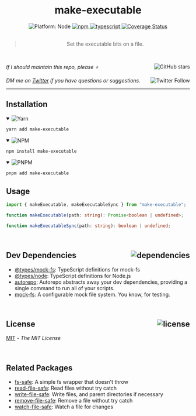 <!--BEGIN HEADER-->
<div id="top" align="center">
  <h1>make-executable</h1>
  <img alt="Platform: Node" src="https://img.shields.io/badge/Node-%23339933?logo=node.js&logoColor=white" />
  <a href="https://npmjs.com/package/make-executable">
    <img alt="npm" src="https://img.shields.io/npm/v/make-executable.svg">
  </a>
  <a href="https://github.com/bconnorwhite/make-executable">
    <img alt="typescript" src="https://img.shields.io/github/languages/top/bconnorwhite/make-executable.svg">
  </a>
  <a href='https://coveralls.io/github/bconnorwhite/make-executable?branch=master'>
    <img alt="Coverage Status" src="https://img.shields.io/coveralls/github/bconnorwhite/make-executable.svg?branch=master">
  </a>
</div>

<br />

<blockquote align="center">Set the executable bits on a file.</blockquote>

<br />

_If I should maintain this repo, please ⭐️_
<a href="https://github.com/bconnorwhite/make-executable">
  <img align="right" alt="GitHub stars" src="https://img.shields.io/github/stars/bconnorwhite/make-executable?label=%E2%AD%90%EF%B8%8F&style=social">
</a>

_DM me on [Twitter](https://twitter.com/bconnorwhite) if you have questions or suggestions._
<a href="https://twitter.com/bconnorwhite">
  <img align="right" alt="Twitter Follow" src="https://img.shields.io/twitter/url?label=%40bconnorwhite&style=social&url=https%3A%2F%2Ftwitter.com%2Fbconnorwhite">
</a>

---
<!--END HEADER-->

## Installation

<details open>
  <summary>
    <img  src="https://img.shields.io/badge/yarn-2C8EBB?logo=yarn&logoColor=white" alt="Yarn" />
  </summary>

```sh
yarn add make-executable
```

</details>
<details open>
  <summary>
    <img src="https://img.shields.io/badge/npm-CB3837?logo=npm&logoColor=white" alt="NPM" />
  </summary>

```sh
npm install make-executable
```

</details>
<details open>
  <summary>
    <img src="https://img.shields.io/badge/pnpm-F69220?logo=pnpm&logoColor=white" alt="PNPM" />
  </summary>

```sh
pnpm add make-executable
```

</details>

## Usage

```ts
import { makeExecutable, makeExecutableSync } from "make-executable";

function makeExecutable(path: string): Promise<boolean | undefined>;

function makeExecutableSync(path: string): boolean | undefined;
```

<!--BEGIN FOOTER-->

<br />

<h2>Dev Dependencies<a href="https://www.npmjs.com/package/make-executable?activeTab=dependencies"><img align="right" alt="dependencies" src="https://img.shields.io/librariesio/release/npm/make-executable.svg"></a></h2>

- [@types/mock-fs](https://www.npmjs.com/package/@types/mock-fs): TypeScript definitions for mock-fs
- [@types/node](https://www.npmjs.com/package/@types/node): TypeScript definitions for Node.js
- [autorepo](https://www.npmjs.com/package/autorepo): Autorepo abstracts away your dev dependencies, providing a single command to run all of your scripts.
- [mock-fs](https://www.npmjs.com/package/mock-fs): A configurable mock file system.  You know, for testing.


<br />

<h2 id="license">License <a href="https://opensource.org/licenses/MIT"><img align="right" alt="license" src="https://img.shields.io/npm/l/make-executable.svg"></a></h2>

[MIT](https://opensource.org/licenses/MIT) - _The MIT License_
<!--END FOOTER-->

<br />

## Related Packages

- [fs-safe](https://www.npmjs.com/package/fs-safe): A simple fs wrapper that doesn't throw
- [read-file-safe](https://www.npmjs.com/package/read-file-safe): Read files without try catch
- [write-file-safe](https://www.npmjs.com/package/write-file-safe): Write files, and parent directories if necessary
- [remove-file-safe](https://www.npmjs.com/package/remove-file-safe): Remove a file without try catch
- [watch-file-safe](https://www.npmjs.com/package/watch-file-safe): Watch a file for changes
